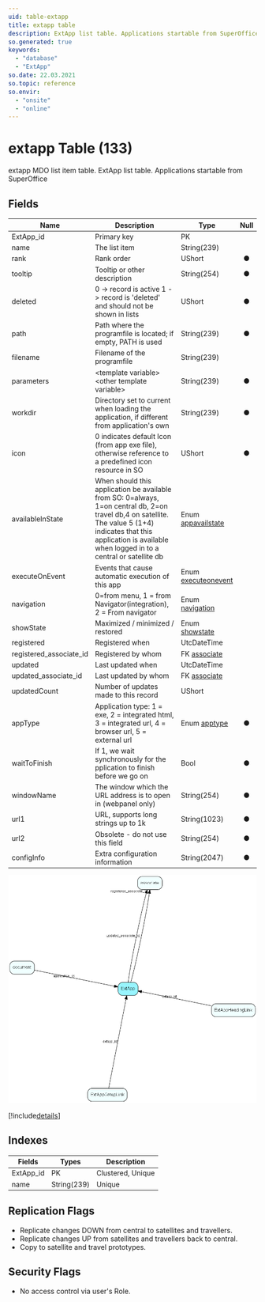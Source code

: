 ```yaml
---
uid: table-extapp
title: extapp table
description: ExtApp list table. Applications startable from SuperOffice
so.generated: true
keywords:
  - "database"
  - "ExtApp"
so.date: 22.03.2021
so.topic: reference
so.envir:
  - "onsite"
  - "online"
---
```


# extapp Table (133)

extapp MDO list item table.
ExtApp list table. Applications startable from SuperOffice

## Fields

| Name | Description | Type | Null |
|------|-------------|------|:----:|
|ExtApp\_id|Primary key|PK| |
|name|The list item|String(239)| |
|rank|Rank order|UShort|&#x25CF;|
|tooltip|Tooltip or other description|String(254)|&#x25CF;|
|deleted|0 -&gt; record is active 1 -&gt; record is &apos;deleted&apos; and should not be shown in lists|UShort|&#x25CF;|
|path|Path where the programfile is located; if empty, PATH is used|String(239)|&#x25CF;|
|filename|Filename of the programfile|String(239)| |
|parameters|&lt;template variable&gt; &lt;other template variable&gt;|String(239)|&#x25CF;|
|workdir|Directory set to current when loading the application, if different from application&apos;s own|String(239)|&#x25CF;|
|icon|0 indicates default Icon (from app exe file), otherwise reference to a predefined icon resource in SO|UShort|&#x25CF;|
|availableInState|When should this application be available from SO: 0=always, 1=on central db, 2=on travel db,4 on satellite. The value 5 (1+4) indicates that this application is available when logged in to a central or satellite db|Enum [appavailstate](enums/appavailstate.md)| |
|executeOnEvent|Events that cause automatic execution of this app|Enum [executeonevent](enums/executeonevent.md)| |
|navigation|0=from menu, 1 = from Navigator(integration), 2 = From navigator|Enum [navigation](enums/navigation.md)| |
|showState|Maximized / minimized / restored|Enum [showstate](enums/showstate.md)| |
|registered|Registered when|UtcDateTime| |
|registered\_associate\_id|Registered by whom|FK [associate](associate.md)| |
|updated|Last updated when|UtcDateTime| |
|updated\_associate\_id|Last updated by whom|FK [associate](associate.md)| |
|updatedCount|Number of updates made to this record|UShort| |
|appType|Application type: 1 = exe, 2 = integrated html, 3 = integrated url, 4 = browser url, 5 = external url|Enum [apptype](enums/apptype.md)|&#x25CF;|
|waitToFinish|If 1, we wait synchronously for the pplication to finish before we go on|Bool|&#x25CF;|
|windowName|The window which the URL address is to open in (webpanel only)|String(254)|&#x25CF;|
|url1|URL, supports long strings up to 1k|String(1023)|&#x25CF;|
|url2|Obsolete - do not use this field|String(254)|&#x25CF;|
|configInfo|Extra configuration information|String(2047)|&#x25CF;|


![ExtApp table relationship diagram](./media/ExtApp.png)

[!include[details](./includes/ExtApp.md)]

## Indexes

| Fields | Types | Description |
|--------|-------|-------------|
|ExtApp\_id |PK |Clustered, Unique |
|name |String(239) |Unique |

## Replication Flags

* Replicate changes DOWN from central to satellites and travellers.
* Replicate changes UP from satellites and travellers back to central.
* Copy to satellite and travel prototypes.

## Security Flags

* No access control via user's Role.


